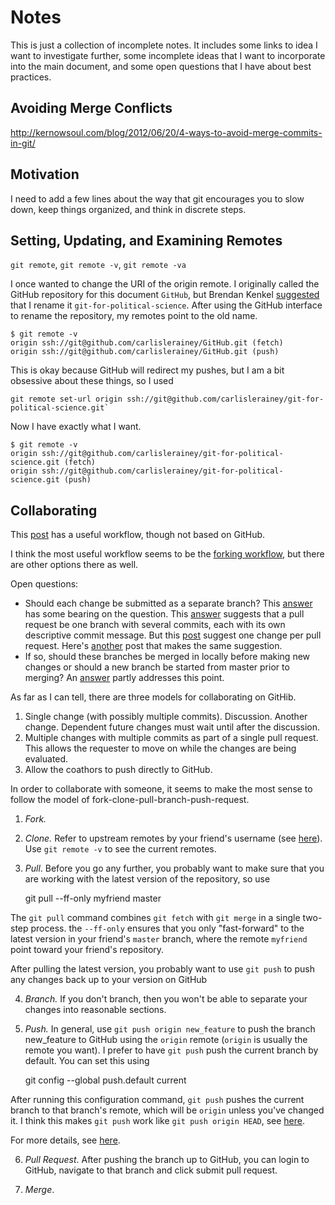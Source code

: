 # Notes

This is just a collection of incomplete notes. It includes some links to idea I want to investigate further, some incomplete ideas that I want to incorporate into the main document, and some open questions that I have about best practices. 

## Avoiding Merge Conflicts

http://kernowsoul.com/blog/2012/06/20/4-ways-to-avoid-merge-commits-in-git/

## Motivation

I need to add a few lines about the way that git encourages you to slow down, keep things organized, and think in discrete steps.

## Setting, Updating, and Examining Remotes

`git remote`, `git remote -v`,  `git remote -va`

I once wanted to change the URI of the origin remote. I originally called the GitHub repository for this document `GitHub`, but Brendan Kenkel [suggested](https://github.com/carlislerainey/git-for-political-science/issues/1) that I rename it `git-for-political-science`. After using the GitHub interface to rename the repository, my remotes point to the old name.

    $ git remote -v
    origin ssh://git@github.com/carlislerainey/GitHub.git (fetch)
    origin ssh://git@github.com/carlislerainey/GitHub.git (push)

This is okay because GitHub will redirect my pushes, but I am a bit obsessive about these things, so I used 

    git remote set-url origin ssh://git@github.com/carlislerainey/git-for-political-science.git`

Now I have exactly what I want.

    $ git remote -v
    origin ssh://git@github.com/carlislerainey/git-for-political-science.git (fetch)
    origin ssh://git@github.com/carlislerainey/git-for-political-science.git (push)

## Collaborating

This [post](http://spring.io/blog/2010/12/21/social-coding-in-spring-projects) has a useful workflow, though not based on GitHub.

I think the most useful workflow seems to be the [forking workflow](https://www.atlassian.com/git/workflows#!workflow-forking), but there are other options there as well.

Open questions:

* Should each change be submitted as a separate branch? This [answer](http://stackoverflow.com/questions/8450036/how-to-open-multiple-pull-requests-on-github) has some bearing on the question. This [answer](http://stackoverflow.com/questions/7523557/submitting-multiple-pull-requests-in-git-with-github-general-flow) suggests that a pull request be one branch with several commits, each with its own descriptive commit message. But this [post](http://ellislab.com/blog/entry/contribution-guide) suggest one change per  pull request. Here's [another](http://codeinthehole.com/writing/pull-requests-and-other-good-practices-for-teams-using-github/) post that makes the same suggestion. 
* If so, should these branches be merged in locally before making new changes or should a new branch be started from master prior to merging? An [answer](http://stackoverflow.com/questions/16696528/how-to-submit-multiple-pull-requests-in-github-when-they-may-conflict-slightly) partly addresses this point.

As far as I can tell, there are three models for collaborating on GitHib.

1. Single change (with possibly multiple commits). Discussion. Another change. Dependent future changes must wait until after the discussion.
2. Multiple changes with multiple commits as part of a single pull request. This allows the requester to move on while the changes are being evaluated.
3. Allow the coathors to push directly to GitHub.

In order to collaborate with someone, it seems to make the most sense to follow the model of fork-clone-pull-branch-push-request.

1. *Fork.*
2. *Clone.* Refer to upstream remotes by your friend's username (see [here](http://blog.evan.pro/keeping-a-clean-github-fork-part-1)). Use `git remote -v` to see the current remotes.
3. *Pull*. Before you go any further, you probably want to make sure that you are working with the latest version of the repository, so use

    git pull --ff-only myfriend master

  The `git pull` command combines `git fetch` with `git merge` in a single two-step process. the `--ff-only` ensures that you only "fast-forward" to the latest version in your friend's `master` branch, where the remote `myfriend` point toward your friend's repository.

After pulling the latest version, you probably want to use `git push` to push any changes back up to your version on GitHub

4. *Branch.* If you don't branch, then you won't be able to separate your changes into reasonable sections.
5. *Push.* In general, use `git push origin new_feature` to push the branch new_feature to GitHub using the `origin` remote (`origin` is usually the remote you want). I prefer to have `git push` push the current branch by default. You can set this using 

    git config --global push.default current

  After running this configuration command, `git push` pushes the current branch to that branch's remote, which will be `origin` unless you've changed it. I think this makes `git push` work like `git push origin HEAD`, see [here](https://www.kernel.org/pub/software/scm/git/docs/git-push.html).

  For more details, see [here](http://stackoverflow.com/questions/948354/git-push-default-behavior).

6. *Pull Request*. After pushing the branch up to GitHub, you can login to GitHub, navigate to that branch and click submit pull request. 

7. *Merge*.